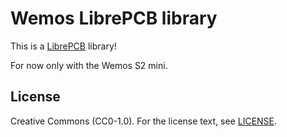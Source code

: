 # Wemos LibrePCB library


This is a [LibrePCB](https://librepcb.org) library!

For now only with the Wemos S2 mini.

## License

Creative Commons (CC0-1.0). For the license text, see [LICENSE](LICENSE).
